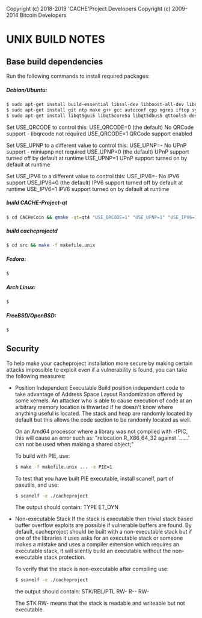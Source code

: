 Copyright (c) 2018-2019 'CACHE'Project Developers
Copyright (c) 2009-2014 Bitcoin Developers


UNIX BUILD NOTES
====================



Base build dependencies
-----------------------

Run the following commands to install required packages:


##### Debian/Ubuntu:
```bash
$ sudo apt-get install build-essential libssl-dev libboost-all-dev libdb5.3 libdb5.3-dev libdb5.3++-dev libtool automake libevent-dev bsdmainutils -y
$ sudo apt-get install git ntp make g++ gcc autoconf cpp ngrep iftop sysstat autotools-dev pkg-config libminiupnpc-dev libzmq3-dev -y
$ sudo apt-get install libqt5gui5 libqt5core5a libqt5dbus5 qttools5-dev qttools5-dev-tools libprotobuf-dev protobuf-compiler libqrencode-dev -y
```

Set USE_QRCODE to control this:
 USE_QRCODE=0   (the default) No QRCode support - libqrcode not required
 USE_QRCODE=1   QRCode support enabled

Set USE_UPNP to a different value to control this:
 USE_UPNP=-    No UPnP support - miniupnp not required
 USE_UPNP=0    (the default) UPnP support turned off by default at runtime
 USE_UPNP=1    UPnP support turned on by default at runtime

Set USE_IPV6 to a different value to control this:
 USE_IPV6=-    No IPV6 support
 USE_IPV6=0    (the default) IPV6 support turned off by default at runtime
 USE_IPV6=1    IPV6 support turned on by default at runtime

##### build CACHE-Project-qt
```bash
$ cd CACHeCoin && qmake -qt=qt4 "USE_QRCODE=1" "USE_UPNP=1" "USE_IPV6=1" *.pro && make
```

##### build cacheprojectd
```bash
$ cd src && make -f makefile.unix
```


##### Fedora:
```bash
$
```


##### Arch Linux:
```bash
$
```


##### FreeBSD/OpenBSD:
```bash
$
```



Security
--------

To help make your cacheproject installation more secure by making certain attacks impossible to
exploit even if a vulnerability is found, you can take the following measures:

* Position Independent Executable
    Build position independent code to take advantage of Address Space Layout Randomization
    offered by some kernels. An attacker who is able to cause execution of code at an arbitrary
    memory location is thwarted if he doesn't know where anything useful is located.
    The stack and heap are randomly located by default but this allows the code section to be
    randomly located as well.

    On an Amd64 processor where a library was not compiled with -fPIC, this will cause an error
    such as: "relocation R_X86_64_32 against `......' can not be used when making a shared object;"

    To build with PIE, use:
    ```bash
    $ make -f makefile.unix ... -e PIE=1
    ```

    To test that you have built PIE executable, install scanelf, part of paxutils, and use:
    ```bash
    $ scanelf -e ./cacheproject
    ```

    The output should contain:
     TYPE
    ET_DYN

* Non-executable Stack
    If the stack is executable then trivial stack based buffer overflow exploits are possible if
    vulnerable buffers are found. By default, cacheproject should be built with a non-executable stack
    but if one of the libraries it uses asks for an executable stack or someone makes a mistake
    and uses a compiler extension which requires an executable stack, it will silently build an
    executable without the non-executable stack protection.

    To verify that the stack is non-executable after compiling use:
    ```bash
    $ scanelf -e ./cacheproject
    ```

    the output should contain:
    STK/REL/PTL
    RW- R-- RW-

    The STK RW- means that the stack is readable and writeable but not executable.
